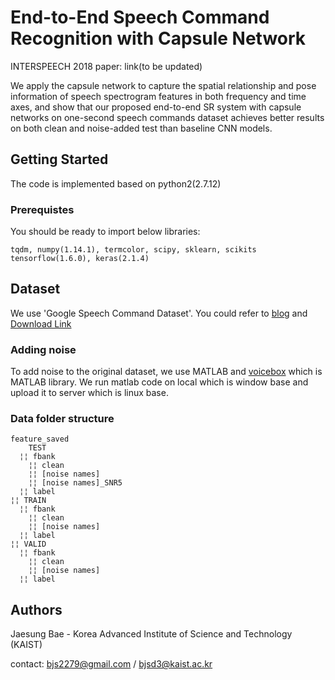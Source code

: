 End-to-End Speech Command Recognition with Capsule Network
==========================

INTERSPEECH 2018 paper: link(to be updated)

We apply the capsule network to capture the spatial relationship and pose information of speech spectrogram features in both frequency and time axes, and show that our proposed end-to-end SR system with capsule networks on one-second speech commands dataset achieves better results on both clean and noise-added test than baseline CNN models.

Getting Started
---
The code is implemented based on python2(2.7.12)
### Prerequistes
You should be ready to import below libraries:

	tqdm, numpy(1.14.1), termcolor, scipy, sklearn, scikits
	tensorflow(1.6.0), keras(2.1.4)



Dataset
---
We use 'Google Speech Command Dataset'. You could refer to [blog](https://ai.googleblog.com/2017/08/launching-speech-commands-dataset.html) and [Download Link](http://download.tensorflow.org/data/speech_commands_v0.01.tar.gz)

### Adding noise
To add noise to the original dataset, we use MATLAB and [voicebox](http://www.ee.ic.ac.uk/hp/staff/dmb/voicebox/voicebox.html) which is MATLAB library. We run matlab code on local which is window base and upload it to server which is linux base.

### Data folder structure
	feature_saved
		TEST
	  ¦¦ fbank
	    ¦¦ clean
	    ¦¦ [noise names]
	    ¦¦ [noise names]_SNR5
	  ¦¦ label
	¦¦ TRAIN
	  ¦¦ fbank
	    ¦¦ clean
	    ¦¦ [noise names]
	  ¦¦ label
	¦¦ VALID
	  ¦¦ fbank
	    ¦¦ clean
	    ¦¦ [noise names]
	  ¦¦ label




Authors
---
Jaesung Bae - Korea Advanced Institute of Science and Technology (KAIST)

contact: bjs2279@gmail.com / bjsd3@kaist.ac.kr
